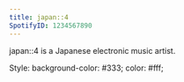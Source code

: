```yaml
---
title: japan::4
SpotifyID: 1234567890
---
```

japan::4 is a Japanese electronic music artist.

Style: background-color: #333; color: #fff;
